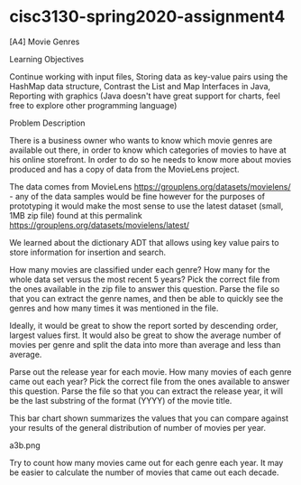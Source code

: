 # cisc3130-spring2020-assignment4
[A4] Movie Genres

Learning Objectives

Continue working with input files, 
Storing data as key-value pairs using the HashMap data structure, 
Contrast the List and Map Interfaces in Java, 
Reporting with graphics (Java doesn't have great support for charts, feel free to explore other programming language)

Problem Description

There is a business owner who wants to know which movie genres are available out there, in order to know which categories of movies to have at his online storefront. In order to do so he needs to know more about movies produced and has a copy of data from the MovieLens project.

The data comes from MovieLens https://grouplens.org/datasets/movielens/ - any of the data samples would be fine however for the purposes of prototyping it would make the most sense to use the latest dataset (small, 1MB zip file) found at this permalink https://grouplens.org/datasets/movielens/latest/

We learned about the dictionary ADT that allows using key value pairs to store information for insertion and search.

How many movies are classified under each genre? How many for the whole data set versus the most recent 5 years?
Pick the correct file from the ones available in the zip file to answer this question. Parse the file so that you can extract the genre names, and then be able to quickly see the genres and how many times it was mentioned in the file.

Ideally, it would be great to show the report sorted by descending order, largest values first. It would also be great to show the average number of movies per genre and split the data into more than average and less than average.

Parse out the release year for each movie. How many movies of each genre came out each year?
Pick the correct file from the ones available to answer this question. Parse the file so that you can extract the release year, it will be the last substring of the format (YYYY) of the movie title.

This bar chart shown summarizes the values that you can compare against your results of the general distribution of number of movies per year.

a3b.png

Try to count how many movies came out for each genre each year. It may be easier to calculate the number of movies that came out each decade.

